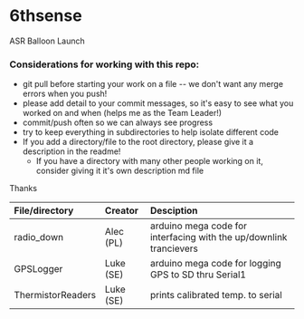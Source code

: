# 6thsense
ASR Balloon Launch

### Considerations for working with this repo:
 - git pull before starting your work on a file -- we don't want any merge errors when you push!
 - please add detail to your commit messages, so it's easy to see what you worked on and when (helps me as the Team Leader!)
 - commit/push often so we can always see progress
 - try to keep everything in subdirectories to help isolate different code
 - If you add a directory/file to the root directory, please give it a description in the readme!
   - If you have a directory with many other people working on it, consider giving it it's own description md file
 
 Thanks
 
 | File/directory | Creator | Desciption |
 |:---------------|:--------|:-----------|
 |radio_down|Alec (PL)|arduino mega code for interfacing with the up/downlink trancievers|
 |GPSLogger|Luke (SE)|arduino mega code for logging GPS to SD thru Serial1|
 |ThermistorReaders|Luke (SE)|prints calibrated temp. to serial|
 
